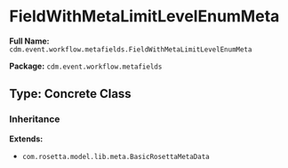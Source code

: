 # FieldWithMetaLimitLevelEnumMeta

**Full Name:** `cdm.event.workflow.metafields.FieldWithMetaLimitLevelEnumMeta`

**Package:** `cdm.event.workflow.metafields`

## Type: Concrete Class

### Inheritance

**Extends:**
- `com.rosetta.model.lib.meta.BasicRosettaMetaData`

